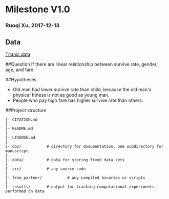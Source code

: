 
# Milestone V1.0
### Ruoqi Xu, 2017-12-13

## Data
[Titanic data](https://github.ubc.ca/ubc-mds-2017/datasets/blob/master/data/titanic.csv)

##Question
If there are linear relationship between survive rate, gender, age, and fare.

##Hypotheses
- Old man had lower survive rate than child, because the old man's physical fitness is not as good as young man. 
- People who pay high fare has higher survive rate than others.

##Project structure

    |- CITATION.md
    |
    |- README.md
    |
    |- LICENSE.md
    |
    |- doc/           # directory for documentation, one subdirectory for manuscript
    |
    |- data/          # data for storing fixed data sets
    |
    |- src/           # any source code
    |
    |- from_partner/           # any compiled binaries or scripts
    |
    |- results/       # output for tracking computational experiments performed on data

